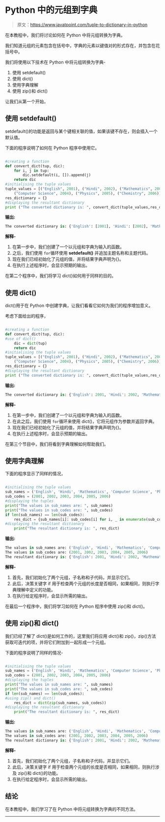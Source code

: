 # Python 中的元组到字典

> 原文：<https://www.javatpoint.com/tuple-to-dictionary-in-python>

在本教程中，我们将讨论如何在 Python 中将元组转换为字典。

我们知道元组的元素包含在括号中，字典的元素以键值对的形式存在，并包含在花括号中。

我们将使用以下技术在 Python 中将元组转换为字典-

1.  使用 setdefault()
2.  使用 dict()
3.  使用字典理解
4.  使用 zip()和 dict()

让我们从第一个开始，

## 使用 setdefault()

setdefault()的功能是返回与某个键相关联的值，如果该键不存在，则会插入一个默认值。

下面的程序说明了如何在 Python 程序中使用它。

```py

#creating a function 
def convert_dict(tup, dic):
	for i, j in tup:
		dic.setdefault(i, []).append(j)
	return dic
#initialising the tuple values	
tuple_values = [("English", 2001), ("Hindi", 2002), ("Mathematics", 2003),
	("Computer Science", 2004), ("Physics", 2005), ("Chemistry", 2006)]
res_dictionary = {}
#displaying the resultant dictionary
print ("The converted dictionary is: ", convert_dict(tuple_values,res_dictionary))

```

**输出:**

```py
The converted dictionary is: {'English': [2001], 'Hindi': [2002], 'Mathematics': [2003], 'Computer Science': [2004], 'Physics': [2005], 'Chemistry': [2006]}

```

**解释-**

1.  在第一步中，我们创建了一个以元组和字典为输入的函数。
2.  之后，我们使用 `for`循环使用 **setdefault()** 并追加主题名称和主题代码。
3.  现在我们已经初始化了元组的值，并将结果字典声明为{}。
4.  在执行上述程序时，会显示预期的输出。

在第二个程序中，我们将学习 dict()如何用于同样的目的。

## 使用 dict()

dict()用于在 Python 中创建字典，让我们看看它如何为我们的程序增加意义。

考虑下面给出的程序，

```py

#creating a function 
def convert_dict(tup, dic):
#use of dict()
    dic = dict(tup)
    return dic	
#initialising the tuple values	
tuple_values = [("English", 2001), ("Hindi", 2002), ("Mathematics", 2003),
	("Computer Science", 2004), ("Physics", 2005), ("Chemistry", 2006)]
res_dictionary = {}
#displaying the resultant dictionary
print ("The converted dictionary is: ", convert_dict(tuple_values,res_dictionary))

```

**输出:**

```py
The converted dictionary is: {'English': 2001, 'Hindi': 2002, 'Mathematics': 2003, 'Computer Science': 2004, 'Physics': 2005, 'Chemistry': 2006}

```

**解释-**

1.  在第一步中，我们创建了一个以元组和字典为输入的函数。
2.  在此之后，我们使用 `for`循环来使用 dict()，它将元组作为参数并返回字典。
3.  现在我们已经初始化了元组的值，并将结果字典声明为{}。
4.  在执行上述程序时，会显示预期的输出。

在第三个节目中，我们将看到字典理解如何帮助我们。

## 使用字典理解

下面的程序显示了同样的情况，

```py

#initialising the tuple values
sub_names = ('English', 'Hindi', 'Mathematics', 'Computer Science', 'Physics', 'Chemistry')
sub_codes = (2001, 2002, 2003, 2004, 2005, 2006)
#displaying the tuples
print("The values in sub_names are: ", sub_names)
print("The values in sub_codes are: ", sub_codes)
if len(sub_names) == len(sub_codes):
    res_dict = {sub_names[i]: sub_codes[i] for i, _ in enumerate(sub_codes)}
#displaying the resultant dictionary
    print("The resultant dictionary is: ", res_dict)

```

**输出:**

```py
The values in sub_names are: ('English', 'Hindi', 'Mathematics', 'Computer Science', 'Physics', 'Chemistry')
The values in sub_codes are: (2001, 2002, 2003, 2004, 2005, 2006)
The resultant dictionary is: {'English': 2001, 'Hindi': 2002, 'Mathematics': 2003, 'Computer Science': 2004, 'Physics': 2005, 'Chemistry': 2006}

```

**解释-**

1.  首先，我们初始化了两个元组，子名称和子代码，并显示它们。
2.  此后，决策关键字 if 用于检查两个元组的长度是否相同，如果相同，则执行字典理解中定义的功能。
3.  在执行给定程序时，会显示所需的输出。

在最后一个程序中，我们将学习如何在 Python 程序中使用 zip()和 dict()。

## 使用 zip()和 dict()

我们已经了解了 dict()是如何工作的，这里我们将应用 dict()和 zip()，zip()方法获取可迭代的项，并将它们附加到一起形成一个元组。

下面的程序说明了同样的情况-

```py

#initialising the tuple values
sub_names = ('English', 'Hindi', 'Mathematics', 'Computer Science', 'Physics', 'Chemistry')
sub_codes = (2001, 2002, 2003, 2004, 2005, 2006)
#displaying the tuples
print("The values in sub_names are: ", sub_names)
print("The values in sub_codes are: ", sub_codes)
if len(sub_names) == len(sub_codes):
#using zip() and dict()
    res_dict = dict(zip(sub_names, sub_codes))
#displaying the resultant dictionary
    print("The resultant dictionary is: ", res_dict)

```

**输出:**

```py
The values in sub_names are: ('English', 'Hindi', 'Mathematics', 'Computer Science', 'Physics', 'Chemistry')
The values in sub_codes are: (2001, 2002, 2003, 2004, 2005, 2006)
The resultant dictionary is: {'English': 2001, 'Hindi': 2002, 'Mathematics': 2003, 'Computer Science': 2004, 'Physics': 2005, 'Chemistry': 2006}

```

**解释-**

1.  首先，我们初始化了两个元组，子名称和子代码，并显示它们。
2.  此后，决策关键字 if 用于检查两个元组的长度是否相同，如果相同，则执行涉及 zip()和 dict()的功能。
3.  在执行给定程序时，会显示所需的输出。

## 结论

在本教程中，我们学习了在 Python 中将元组转换为字典的不同方法。

* * *